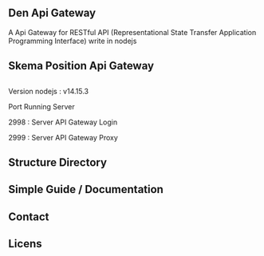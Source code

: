 ## Den Api Gateway

A Api Gateway for RESTful API (Representational State Transfer Application Programming Interface)  write in nodejs

## Skema Position Api Gateway

## 

Version nodejs : v14.15.3

Port Running Server 

  2998 : Server API Gateway Login
  
  2999 : Server API Gateway Proxy


## Structure Directory

## Simple Guide / Documentation

## Contact

## Licens



